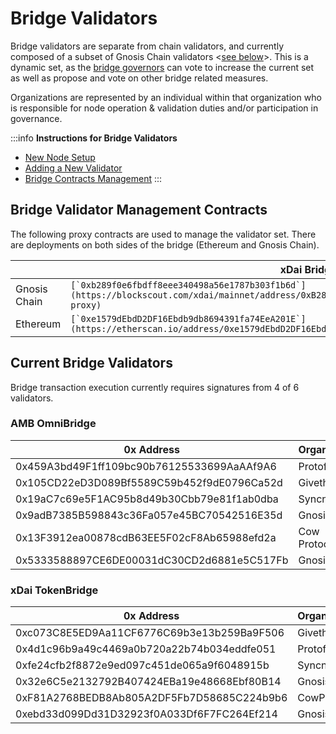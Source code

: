 ---
---

# Bridge Validators

Bridge validators are separate from chain validators, and currently composed of a subset of Gnosis Chain validators <[see below](#current-bridge-validators)>. This is a dynamic set, as the [bridge governors](/governance/bridge) can vote to increase the current set as well as propose and vote on other bridge related measures.

Organizations are represented by an individual within that organization who is responsible for node operation & validation duties and/or participation in governance.

:::info
**Instructions for Bridge Validators**

* [New Node Setup](/bridges/xdai/validators/node-setup)
* [Adding a New Validator](/bridges/xdai/validators/add)
* [Bridge Contracts Management](/bridges/xdai/contracts-management)
:::

## Bridge Validator Management Contracts

The following proxy contracts are used to manage the validator set. There are deployments on both sides of the bridge (Ethereum and Gnosis Chain).

| | xDai Bridge | AMB OmniBridge |
| - | - | - |
| Gnosis Chain | ``[`0xb289f0e6fbdff8eee340498a56e1787b303f1b6d`](https://blockscout.com/xdai/mainnet/address/0xB289f0e6fBDFf8EEE340498a56e1787B303F1B6D/read-proxy)`` | ``[`0xA280feD8D7CaD9a76C8b50cA5c33c2534fFa5008`](https://blockscout.com/xdai/mainnet/address/0xA280feD8D7CaD9a76C8b50cA5c33c2534fFa5008/read-proxy)`` |
| Ethereum     | ``[`0xe1579dEbdD2DF16Ebdb9db8694391fa74EeA201E`](https://etherscan.io/address/0xe1579dEbdD2DF16Ebdb9db8694391fa74EeA201E#code)``                      | ``[`0xed84a648b3c51432ad0fD1C2cD2C45677E9d4064`](https://etherscan.io/address/0xed84a648b3c51432ad0fD1C2cD2C45677E9d4064#readProxyContract)``         |

## Current Bridge Validators

Bridge transaction execution currently requires signatures from 4 of 6 validators.

### AMB OmniBridge

| 0x Address                                 | Organization |
| ------------------------------------------ | ------------ |
| 0x459A3bd49F1ff109bc90b76125533699AaAAf9A6 | Protofire    |
| 0x105CD22eD3D089Bf5589C59b452f9dE0796Ca52d | Giveth       |
| 0x19aC7c69e5F1AC95b8d49b30Cbb79e81f1ab0dba | Syncnode     |
| 0x9adB7385B598843c36Fa057e45BC70542516E35d | GnosisDAO    |
| 0x13F3912ea00878cdB63EE5F02cF8Ab65988efd2a | Cow Protocol |
| 0x5333588897CE6DE00031dC30CD2d6881e5C517Fb | Gnosis Safe  |

### xDai TokenBridge

| 0x Address                                 | Organization |
| ------------------------------------------ | ------------ |
| 0xc073C8E5ED9Aa11CF6776C69b3e13b259Ba9F506 | Giveth       |
| 0x4d1c96b9a49c4469a0b720a22b74b034eddfe051 | Protofire    |
| 0xfe24cfb2f8872e9ed097c451de065a9f6048915b | Syncnode     |
| 0x32e6C5e2132792B407424EBa19e48668Ebf80B14 | GnosisDAO    |
| 0xF81A2768BEDB8Ab805A2DF5Fb7D58685C224b9b6 | CowProtocol  |
| 0xebd33d099Dd31D32923f0A033Df6F7FC264Ef214 | GnosisSafe   |

